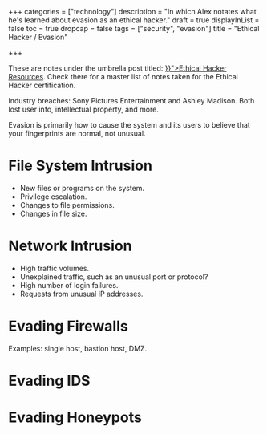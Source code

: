 +++
categories = ["technology"]
description = "In which Alex notates what he's learned about evasion as an ethical hacker."
draft = true
displayInList = false
toc = true
dropcap = false
tags = ["security", "evasion"]
title = "Ethical Hacker / Evasion"

+++
<p class="muted-text">
These are notes under the umbrella post titled: <a href="{{< ref "/posts/ethical-hacker-resources.md" >}}">Ethical Hacker Resources</a>. Check there for a master list of notes taken for the Ethical Hacker certification.
</p>

Industry breaches: Sony Pictures Entertainment and Ashley Madison. Both lost user info, intellectual property, and more.

Evasion is primarily how to cause the system and its users to believe that your fingerprints are normal, not unusual.

# File System Intrusion

- New files or programs on the system.
- Privilege escalation.
- Changes to file permissions.
- Changes in file size.

# Network Intrusion

- High traffic volumes.
- Unexplained traffic, such as an unusual port or protocol?
- High number of login failures.
- Requests from unusual IP addresses.

# Evading Firewalls

Examples: single host, bastion host, DMZ.

# Evading IDS

# Evading Honeypots
